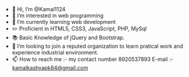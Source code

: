 - 👋 Hi, I’m @Kamal1124
- 👀 I’m interested in web programming
- 🌱 I’m currently learning web development
- ✏️ Proficient in HTML5, CSS3, JavaScript, PHP, MySql
- 📚 Basic Knowledge of jQuery and Bootstrap.
- 💞️ I’m looking to join a reputed organization to learn pratical work and experience industrial environment.
- 📫 How to reach me :- my contact number 8920537893 E-mail :- kamalkashyapk84@gmail.com

<!---
Kamal1124/Kamal1124 is a ✨ special ✨ repository because its `README.md` (this file) appears on your GitHub profile.
You can click the Preview link to take a look at your changes.
--->
